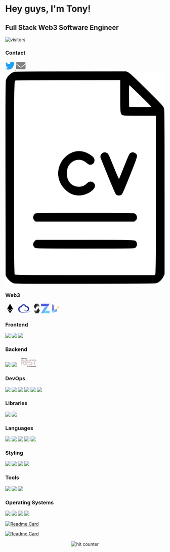 <style type="text/css" rel="stylesheet">
.devicon {
  width: 30px;
  height: 30px;
}
.discord {
  color: #7289da !important;
}
</style>

# Hey guys, I'm Tony!
## Full Stack Web3 Software Engineer

<!-- ![Tony's GitHub Stats](https://github-readme-stats.vercel.app/api?username=tonydattolo&show_icons=true&theme=radical)

![Tony's GitHub Stats](https://github-readme-stats.vercel.app/api/top-langs/?username=tonydattolo&show_icons=true&theme=radical) -->

![visitors](https://visitor-badge.glitch.me/badge?page_id=tonydattolo.visitor-badge)

### Contact
<div>
  <a href="https://discord.com/users/tonyd#6604">
    <!-- <svg fill="#7289da" class="devicon discord" xmlns="http://www.w3.org/2000/svg" viewBox="0 0 640 512">! Font Awesome Pro 6.0.0 by @fontawesome - https://fontawesome.com License - https://fontawesome.com/license (Commercial License) Copyright 2022 Fonticons, Inc.<path d="M524.531,69.836a1.5,1.5,0,0,0-.764-.7A485.065,485.065,0,0,0,404.081,32.03a1.816,1.816,0,0,0-1.923.91,337.461,337.461,0,0,0-14.9,30.6,447.848,447.848,0,0,0-134.426,0,309.541,309.541,0,0,0-15.135-30.6,1.89,1.89,0,0,0-1.924-.91A483.689,483.689,0,0,0,116.085,69.137a1.712,1.712,0,0,0-.788.676C39.068,183.651,18.186,294.69,28.43,404.354a2.016,2.016,0,0,0,.765,1.375A487.666,487.666,0,0,0,176.02,479.918a1.9,1.9,0,0,0,2.063-.676A348.2,348.2,0,0,0,208.12,430.4a1.86,1.86,0,0,0-1.019-2.588,321.173,321.173,0,0,1-45.868-21.853,1.885,1.885,0,0,1-.185-3.126c3.082-2.309,6.166-4.711,9.109-7.137a1.819,1.819,0,0,1,1.9-.256c96.229,43.917,200.41,43.917,295.5,0a1.812,1.812,0,0,1,1.924.233c2.944,2.426,6.027,4.851,9.132,7.16a1.884,1.884,0,0,1-.162,3.126,301.407,301.407,0,0,1-45.89,21.83,1.875,1.875,0,0,0-1,2.611,391.055,391.055,0,0,0,30.014,48.815,1.864,1.864,0,0,0,2.063.7A486.048,486.048,0,0,0,610.7,405.729a1.882,1.882,0,0,0,.765-1.352C623.729,277.594,590.933,167.465,524.531,69.836ZM222.491,337.58c-28.972,0-52.844-26.587-52.844-59.239S193.056,219.1,222.491,219.1c29.665,0,53.306,26.82,52.843,59.239C275.334,310.993,251.924,337.58,222.491,337.58Zm195.38,0c-28.971,0-52.843-26.587-52.843-59.239S388.437,219.1,417.871,219.1c29.667,0,53.307,26.82,52.844,59.239C470.715,310.993,447.538,337.58,417.871,337.58Z"/></svg> -->
  </a>
  <a href="https://twitter.com/tonyddattolo">
    <svg fill="#1DA1F2" class="devicon" xmlns="http://www.w3.org/2000/svg" viewBox="0 0 512 512">Font Awesome Pro 5.15.4 by @fontawesome - https://fontawesome.com License - https://fontawesome.com/license (Commercial License)<path d="M459.37 151.716c.325 4.548.325 9.097.325 13.645 0 138.72-105.583 298.558-298.558 298.558-59.452 0-114.68-17.219-161.137-47.106 8.447.974 16.568 1.299 25.34 1.299 49.055 0 94.213-16.568 130.274-44.832-46.132-.975-84.792-31.188-98.112-72.772 6.498.974 12.995 1.624 19.818 1.624 9.421 0 18.843-1.3 27.614-3.573-48.081-9.747-84.143-51.98-84.143-102.985v-1.299c13.969 7.797 30.214 12.67 47.431 13.319-28.264-18.843-46.781-51.005-46.781-87.391 0-19.492 5.197-37.36 14.294-52.954 51.655 63.675 129.3 105.258 216.365 109.807-1.624-7.797-2.599-15.918-2.599-24.04 0-57.828 46.782-104.934 104.934-104.934 30.213 0 57.502 12.67 76.67 33.137 23.715-4.548 46.456-13.32 66.599-25.34-7.798 24.366-24.366 44.833-46.132 57.827 21.117-2.273 41.584-8.122 60.426-16.243-14.292 20.791-32.161 39.308-52.628 54.253z"/></svg>
  </a>
  <a href="mailto:anthonydattolo@gmail.com">
    <svg fill="grey"class="devicon" xmlns="http://www.w3.org/2000/svg" viewBox="0 0 512 512">! Font Awesome Pro 6.0.0 by @fontawesome - https://fontawesome.com License - https://fontawesome.com/license (Commercial License) Copyright 2022 Fonticons, Inc.<path d="M256 352c-16.53 0-33.06-5.422-47.16-16.41L0 173.2V400C0 426.5 21.49 448 48 448h416c26.51 0 48-21.49 48-48V173.2l-208.8 162.5C289.1 346.6 272.5 352 256 352zM16.29 145.3l212.2 165.1c16.19 12.6 38.87 12.6 55.06 0l212.2-165.1C505.1 137.3 512 125 512 112C512 85.49 490.5 64 464 64h-416C21.49 64 0 85.49 0 112C0 125 6.01 137.3 16.29 145.3z"/></svg>
  </a>
  <a href="https://www.tonydattolo.com/resume/Resume%20of%20Tony%20Dattolo.pdf">
    <img src="./images/cv-logo.png">
  </a>

</div>

### Web3
<div>
  <svg class="devicon" xmlns="http://www.w3.org/2000/svg" viewBox="0 0 320 512">! Font Awesome Pro 6.0.0 by @fontawesome - https://fontawesome.com License - https://fontawesome.com/license (Commercial License) Copyright 2022 Fonticons, Inc.<path d="M311.9 260.8L160 353.6 8 260.8 160 0l151.9 260.8zM160 383.4L8 290.6 160 512l152-221.4-152 92.8z"/></svg>
  <img height="30px" width="auto" src="./devicons/ethersJS-logo.png" />
  <img height="30px" width="auto" src="./devicons/solidity-logo.png" />
  <img height="30px" width="auto" src="./devicons/openzeppelin-logo-2909FE553F-seeklogo.com.png" />
  <img height="30px" width="auto" src="./devicons/useDapp-logo.png" />

</div>


### Frontend
<div>
  <img height="30px" width="auto" src="https://cdn.jsdelivr.net/gh/devicons/devicon/icons/react/react-original.svg" />
  <img height="30px" width="auto" src="https://cdn.jsdelivr.net/gh/devicons/devicon/icons/nextjs/nextjs-original.svg" />
  <img height="30px" width="auto" src="https://cdn.jsdelivr.net/gh/devicons/devicon/icons/redux/redux-original.svg" />
</div>

### Backend
<div>
  <img height="30px" width="auto" src="https://cdn.jsdelivr.net/gh/devicons/devicon/icons/postgresql/postgresql-original.svg"/>
  <img height="30px" width="auto" src="https://cdn.jsdelivr.net/gh/devicons/devicon/icons/django/django-original.svg"/>
  <img height="30px" width="auto" src="./devicons/DRF-logo.png"/>
</div>

### DevOps
<div>
  <img height="30px" width="auto" src="https://cdn.jsdelivr.net/gh/devicons/devicon/icons/git/git-original.svg" />
  <img height="30px" width="auto" src="https://cdn.jsdelivr.net/gh/devicons/devicon/icons/docker/docker-original.svg" />
  <img height="30px" width="auto" src="https://cdn.jsdelivr.net/gh/devicons/devicon/icons/npm/npm-original-wordmark.svg" />
  <img height="30px" width="auto" src="https://cdn.jsdelivr.net/gh/devicons/devicon/icons/github/github-original.svg" />
  <img height="30px" width="auto" src="https://cdn.jsdelivr.net/gh/devicons/devicon/icons/heroku/heroku-plain.svg" />
  <img height="30px" width="auto" src="https://cdn.jsdelivr.net/gh/devicons/devicon/icons/jest/jest-plain.svg" />
</div>

### Libraries
<div>
  <img height="30px" width="auto" src="https://cdn.jsdelivr.net/gh/devicons/devicon/icons/pandas/pandas-original.svg" />
  <img height="30px" width="auto" src="https://cdn.jsdelivr.net/gh/devicons/devicon/icons/numpy/numpy-original.svg" />
</div>

### Languages
<div>
  <img height="30px" width="auto" src="https://cdn.jsdelivr.net/gh/devicons/devicon/icons/python/python-original.svg" />
  <img height="30px" width="auto" src="https://cdn.jsdelivr.net/gh/devicons/devicon/icons/javascript/javascript-original.svg" />
  <img height="30px" width="auto" src="https://cdn.jsdelivr.net/gh/devicons/devicon/icons/java/java-original.svg" />
  <img height="30px" width="auto" src="https://cdn.jsdelivr.net/gh/devicons/devicon/icons/swift/swift-original.svg" />
  <img height="30px" width="auto" src="https://cdn.jsdelivr.net/gh/devicons/devicon/icons/c/c-original.svg" />
</div>

### Styling
<div>
  <img height="30px" width="auto" src="https://cdn.jsdelivr.net/gh/devicons/devicon/icons/css3/css3-original-wordmark.svg" />
  <img height="30px" width="auto" src="https://cdn.jsdelivr.net/gh/devicons/devicon/icons/sass/sass-original.svg" />
  <img height="30px" width="auto" src="https://cdn.jsdelivr.net/gh/devicons/devicon/icons/css3/css3-original-wordmark.svg" />
  <img height="30px" width="auto" src="https://cdn.jsdelivr.net/gh/devicons/devicon/icons/bootstrap/bootstrap-original.svg" />
</div>

### Tools
<div>
  <img height="30px" width="auto" src="https://cdn.jsdelivr.net/gh/devicons/devicon/icons/slack/slack-original.svg" />
  <img height="30px" width="auto" src="https://cdn.jsdelivr.net/gh/devicons/devicon/icons/jira/jira-original.svg" />
  <img height="30px" width="auto" src="https://cdn.jsdelivr.net/gh/devicons/devicon/icons/xd/xd-plain.svg" />
</div>

### Operating Systems
<div>
  <img height="30px" width="auto" src="https://cdn.jsdelivr.net/gh/devicons/devicon/icons/ubuntu/ubuntu-plain.svg" />
  <img height="30px" width="auto" src="https://cdn.jsdelivr.net/gh/devicons/devicon/icons/bash/bash-original.svg" />
  <img height="30px" width="auto" src="https://cdn.jsdelivr.net/gh/devicons/devicon/icons/linux/linux-original.svg" />
  <img height="30px" width="auto" src="https://cdn.jsdelivr.net/gh/devicons/devicon/icons/windows8/windows8-original.svg" />
</div>



[![Readme Card](https://github-readme-stats.vercel.app/api/pin/?username=tonydattolo&repo=TwitterClone)](https://github.com/anuraghazra/github-readme-stats)

[![Readme Card](https://github-readme-stats.vercel.app/api/pin/?username=tonydattolo&repo=web3social)](https://github.com/anuraghazra/github-readme-stats)


<div align="center">
<p></p>
<img src="https://profile-counter.glitch.me/tonydattolo/count.svg" alt="hit counter" align="center">
</div>
